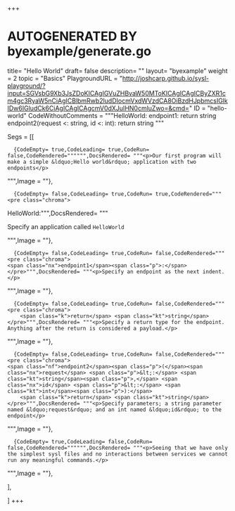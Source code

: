 +++
# AUTOGENERATED BY byexample/generate.go
title= "Hello World"
draft= false
description= ""
layout= "byexample"
weight = 2
topic = "Basics"
PlaygroundURL = "http://joshcarp.github.io/sysl-playground/?input=SGVsbG9Xb3JsZDoKICAgIGVuZHBvaW50MToKICAgICAgICByZXR1cm4gc3RyaW5nCiAgICBlbmRwb2ludDIocmVxdWVzdCA8OiBzdHJpbmcsIGlkIDw6IGludCk6CiAgICAgICAgcmV0dXJuIHN0cmluZwo=&cmd="
ID = "hello-world"
CodeWithoutComments = """HelloWorld:
    endpoint1:
        return string
    endpoint2(request <: string, id <: int):
        return string
"""

Segs = [[
  
      {CodeEmpty= true,CodeLeading= true,CodeRun= false,CodeRendered="""""",DocsRendered= """<p>Our first program will make a simple &ldquo;Hello world&rdquo; application with two endpoints</p>
""",Image = ""},

      {CodeEmpty= false,CodeLeading= true,CodeRun= true,CodeRendered="""<pre class="chroma">
<span class="nx">HelloWorld</span><span class="p">:</span></pre>""",DocsRendered= """<p>Specify an application called <code>HelloWorld</code></p>
""",Image = ""},

      {CodeEmpty= false,CodeLeading= true,CodeRun= false,CodeRendered="""<pre class="chroma">
    <span class="nx">endpoint1</span><span class="p">:</span></pre>""",DocsRendered= """<p>Specify an endpoint as the next indent.</p>
""",Image = ""},

      {CodeEmpty= false,CodeLeading= true,CodeRun= false,CodeRendered="""<pre class="chroma">
        <span class="k">return</span> <span class="kt">string</span></pre>""",DocsRendered= """<p>Specify a return type for the endpoint. Anything after the return is considered a payload.</p>
""",Image = ""},

      {CodeEmpty= false,CodeLeading= true,CodeRun= false,CodeRendered="""<pre class="chroma">
    <span class="nf">endpoint2</span><span class="p">(</span><span class="nx">request</span> <span class="p">&lt;:</span> <span class="kt">string</span><span class="p">,</span> <span class="nx">id</span> <span class="p">&lt;:</span> <span class="kt">int</span><span class="p">):</span>
        <span class="k">return</span> <span class="kt">string</span></pre>""",DocsRendered= """<p>Specify parameters; a string parameter named &ldquo;request&rdquo; and an int named &ldquo;id&rdquo; to the endpoint</p>
""",Image = ""},

      {CodeEmpty= true,CodeLeading= false,CodeRun= false,CodeRendered="""""",DocsRendered= """<p>Seeing that we have only the simplest sysl files and no interactions between services we cannot run any meaningful commands.</p>
""",Image = ""},


],

]
+++


